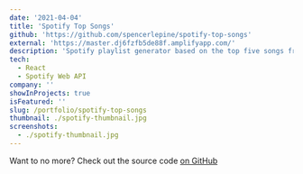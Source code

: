 ```yaml
---
date: '2021-04-04'
title: 'Spotify Top Songs'
github: 'https://github.com/spencerlepine/spotify-top-songs'
external: 'https://master.dj6fzfb5de88f.amplifyapp.com/'
description: 'Spotify playlist generator based on the top five songs from your favorite artists'
tech:
  - React
  - Spotify Web API
company: ''
showInProjects: true
isFeatured: ''
slug: /portfolio/spotify-top-songs
thumbnail: ./spotify-thumbnail.jpg
screenshots:
  - ./spotify-thumbnail.jpg
---
```


Want to no more? Check out the source code [on GitHub](https://github.com/spencerlepine/spotify-top-songs)